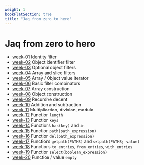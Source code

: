 ```yaml
---
weight: 1
bookFlatSection: true
title: "Jaq from zero to hero"
---
```


# Jaq from zero to hero

 - [week-01](./week-01) Identity filter
 - [week-02](./week-02) Object identifier filter
 - [week-03](./week-03) Optional object filters
 - [week-04](./week-04) Array and slice filters
 - [week-05](./week-05) Array / Object value iterator
 - [week-06](./week-06) Basic filter combinators
 - [week-07](./week-07) Array construction
 - [week-08](./week-08) Object construction
 - [week-09](./week-09) Recursive decent
 - [week-10](./week-10) Addition and subtraction
 - [week-11](./week-11) Multiplication, division, modulo 
 - [week-12](./week-12) Function `length`
 - [week-13](./week-13) Function `keys`
 - [week-14](./week-14) Functions `has(key)` and `in`
 - [week-15](./week-15) Function `path(path_expression)`
 - [week-16](./week-16) Function `del(path_expression)`
 - [week-17](./week-17) Functions `getpath(PATHS)` and `setpath(PATHS; value)`
 - [week-18](./week-18) Functions `to_entries`, `from_entries`, `with_entries`
 - [week-19](./week-19) Function `select(boolean_expression)`
 - [week-20](./week-20) Function / value `empty`
